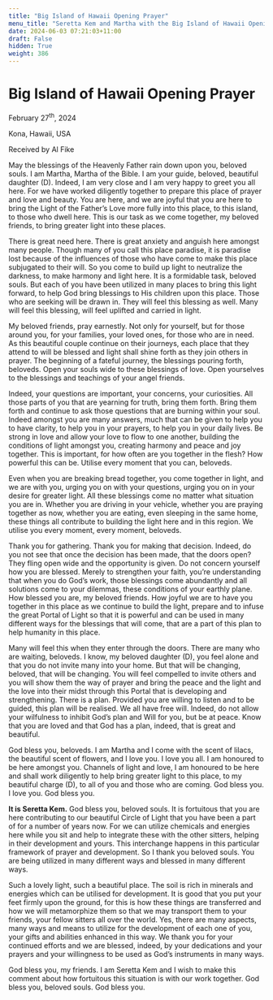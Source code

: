 ```yaml
---
title: "Big Island of Hawaii Opening Prayer"
menu_title: "Seretta Kem and Martha with the Big Island of Hawaii Opening Prayer"
date: 2024-06-03 07:21:03+11:00
draft: False
hidden: True
weight: 386
---
```

# Big Island of Hawaii Opening Prayer  

February 27<sup>th</sup>, 2024

Kona, Hawaii, USA

Received by Al Fike 


May the blessings of the Heavenly Father rain down upon you, beloved souls. I am Martha, Martha of the Bible. I am your guide, beloved, beautiful daughter (D). Indeed, I am very close and I am very happy to greet you all here. For we have worked diligently together to prepare this place of prayer and love and beauty. You are here, and we are joyful that you are here to bring the Light of the Father’s Love more fully into this place, to this island, to those who dwell here. This is our task as we come together, my beloved friends, to bring greater light into these places. 

There is great need here. There is great anxiety and anguish here amongst many people. Though many of you call this place paradise, it is paradise lost because of the influences of those who have come to make this place subjugated to their will. So you come to build up light to neutralize the darkness, to make harmony and light here. It is a formidable task, beloved souls. But each of you have been utilized in many places to bring this light forward, to help God bring blessings to His children upon this place. Those who are seeking will be drawn in. They will feel this blessing as well. Many will feel this blessing, will feel uplifted and carried in light. 

My beloved friends, pray earnestly. Not only for yourself, but for those around you, for your families, your loved ones, for those who are in need. As this beautiful couple continue on their journeys, each place that they attend to will be blessed and light shall shine forth as they join others in prayer. The beginning of a fateful journey, the blessings pouring forth, beloveds. Open your souls wide to these blessings of love. Open yourselves to the blessings and teachings of your angel friends. 

Indeed, your questions are important, your concerns, your curiosities. All those parts of you that are yearning for truth, bring them forth. Bring them forth and continue to ask those questions that are burning within your soul. Indeed amongst you are many answers, much that can be given to help you to have clarity, to help you in your prayers, to help you in your daily lives. Be strong in love and allow your love to flow to one another, building the conditions of light amongst you, creating harmony and peace and joy together. This is important, for how often are you together in the flesh? How powerful this can be. Utilise every moment that you can, beloveds. 

Even when you are breaking bread together, you come together in light, and we are with you, urging you on with your questions, urging you on in your desire for greater light. All these blessings come no matter what situation you are in. Whether you are driving in your vehicle, whether you are praying together as now, whether you are eating, even sleeping in the same home, these things all contribute to building the light here and in this region. We utilise you every moment, every moment, beloveds. 

Thank you for gathering. Thank you for making that decision. Indeed, do you not see that once the decision has been made, that the doors open? They fling open wide and the opportunity is given. Do not concern yourself how you are blessed. Merely to strengthen your faith, you’re understanding that when you do God’s work, those blessings come abundantly and all solutions come to your dilemmas, these conditions of your earthly plane. How blessed you are, my beloved friends. How joyful we are to have you together in this place as we continue to build the light, prepare and to infuse the great Portal of Light so that it is powerful and can be used in many different ways for the blessings that will come, that are a part of this plan to help humanity in this place.

Many will feel this when they enter through the doors. There are many who are waiting, beloveds. I know, my beloved daughter (D), you feel alone and that you do not invite many into your home. But that will be changing, beloved, that will be changing. You will feel compelled to invite others and you will show them the way of prayer and bring the peace and the light and the love into their midst through this Portal that is developing and strengthening. There is a plan. Provided you are willing to listen and to be guided, this plan will be realised. We all have free will. Indeed, do not allow your wilfulness to inhibit God’s plan and Will for you, but be at peace. Know that you are loved and that God has a plan, indeed, that is great and beautiful.

God bless you, beloveds. I am Martha and I come with the scent of lilacs, the beautiful scent of flowers, and I love you. I love you all. I am honoured to be here amongst you. Channels of light and love, I am honoured to be here and shall work diligently to help bring greater light to this place, to my beautiful charge (D), to all of you and those who are coming. God bless you. I love you. God bless you.

**It is Seretta Kem.** God bless you, beloved souls. It is fortuitous that you are here contributing to our beautiful Circle of Light that you have been a part of for a number of years now. For we can utilize chemicals and energies here while you sit and help to integrate these with the other sitters, helping in their development and yours. This interchange happens in this particular framework of prayer and development. So I thank you beloved souls. You are being utilized in many different ways and blessed in many different ways. 

Such a lovely light, such a beautiful place. The soil is rich in minerals and energies which can be utilised for development. It is good that you put your feet firmly upon the ground, for this is how these things are transferred and how we will metamorphize them so that we may transport them to your friends, your fellow sitters all over the world. Yes, there are many aspects, many ways and means to utilize for the development of each one of you, your gifts and abilities enhanced in this way. We thank you for your continued efforts and we are blessed, indeed, by your dedications and your prayers and your willingness to be used as God’s instruments in many ways.

God bless you, my friends. I am Seretta Kem and I wish to make this comment about how fortuitous this situation is with our work together. God bless you, beloved souls. God bless you.